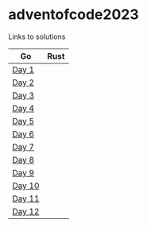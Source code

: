 # adventofcode2023

Links to solutions

Go | Rust
---|-----
[Day 1](go/day1/) |
[Day 2](go/day2/) |
[Day 3](go/day3/) |
[Day 4](go/day4/) |
[Day 5](go/day5/) |
[Day 6](go/day6/) |
[Day 7](go/day7/) |
[Day 8](go/day8/) |
[Day 9](go/day9/) |
[Day 10](go/day10/) |
[Day 11](go/day11/) |
[Day 12](go/day12/) |